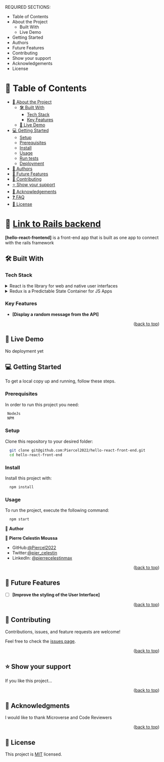 
REQUIRED SECTIONS:
- Table of Contents
- About the Project
  - Built With
  - Live Demo
- Getting Started
- Authors
- Future Features
- Contributing
- Show your support
- Acknowledgements
- License


# 📗 Table of Contents

- [📖 About the Project](#about-project)
  - [🛠 Built With](#built-with)
    - [Tech Stack](#tech-stack)
    - [Key Features](#key-features)
  - [🚀 Live Demo](#live-demo)
- [💻 Getting Started](#getting-started)
  - [Setup](#setup)
  - [Prerequisites](#prerequisites)
  - [Install](#install)
  - [Usage](#usage)
  - [Run tests](#run-tests)
  - [Deployment](#triangular_flag_on_post-deployment)
- [👥 Authors](#authors)
- [🔭 Future Features](#future-features)
- [🤝 Contributing](#contributing)
- [⭐️ Show your support](#support)
- [🙏 Acknowledgements](#acknowledgements)
- [❓ FAQ](#faq)
- [📝 License](#license)

# 📖 [Link to Rails backend](https://github.com/Piercel2022/hello-rails-backend)


**[hello-react-frontend]** is a front-end app that is built as one app to connect with the rails framework

## 🛠 Built With <a name="built-with"></a>

### Tech Stack <a name="tech-stack"></a>


<details>
  <summary>React is the library for web and native user interfaces</summary>
  <ul>
    <li><a href="https://reactjs.org/">React.js</a></li>
  </ul>
</details>

<details>
<summary>Redux is a Predictable State Container for JS Apps</summary>
  <ul>
    <li><a href="https://redux.js.org/">Redux</a></li>
  </ul>
</details>

### Key Features <a name="key-features"></a>


- **[Display a random message from the API]**


<p align="right">(<a href="#readme-top">back to top</a>)</p>

## 🚀 Live Demo <a name="live-demo"></a>
No deployment yet


## 💻 Getting Started <a name="getting-started"></a>


To get a local copy up and running, follow these steps.

### Prerequisites

In order to run this project you need:

```sh
 NodeJs
 NPM
```

### Setup

Clone this repository to your desired folder:


```sh
  git clone git@github.com:Piercel2022/hello-react-front-end.git
  cd hello-react-front-end
```

### Install

Install this project with:

```sh
  npm install
```


### Usage

To run the project, execute the following command:

```sh
  npm start
```


👤 **Author**

👤 **Pierre Celestin Moussa**

- GitHub:[@Piercel2022](https://github.com/Piercel2022)
- Twitter:[@pier_celestin](https://twitter.com/pier_celestin)
- LinkedIn: [@pierrecelestinmax](https://linkedin.com/in/pierrecelestinmax)


<p align="right">(<a href="#readme-top">back to top</a>)</p>



## 🔭 Future Features <a name="future-features"></a>



- [ ] **[Improve the styling of the User Interface]**


<p align="right">(<a href="#readme-top">back to top</a>)</p>

## 🤝 Contributing <a name="contributing"></a>

Contributions, issues, and feature requests are welcome!

Feel free to check the [issues page](../../issues/).

<p align="right">(<a href="#readme-top">back to top</a>)</p>


## ⭐️ Show your support <a name="support"></a>


If you like this project...

<p align="right">(<a href="#readme-top">back to top</a>)</p>


## 🙏 Acknowledgments <a name="acknowledgements"></a>


I would like to thank Microverse and Code Reviewers

<p align="right">(<a href="#readme-top">back to top</a>)</p>


## 📝 License <a name="license"></a>

This project is [MIT](./LICENSE) licensed.
